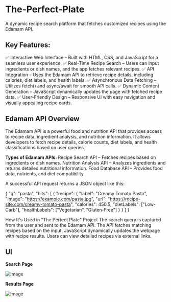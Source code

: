 # The-Perfect-Plate
A dynamic recipe search platform that fetches customized recipes using the Edamam API.

## Key Features:
✅ Interactive Web Interface – Built with HTML, CSS, and JavaScript for a seamless user experience.
✅ Real-Time Recipe Search – Users can input ingredients or dish names, and the app fetches relevant recipes.
✅ API Integration – Uses the Edamam API to retrieve recipe details, including calories, diet labels, and health labels.
✅ Asynchronous Data Fetching – Utilizes fetch() and async/await for smooth API calls.
✅ Dynamic Content Generation – JavaScript dynamically updates the page with fetched recipe data.
✅ User-Friendly Design – Responsive UI with easy navigation and visually appealing recipe cards.

## Edamam API Overview
The Edamam API is a powerful food and nutrition API that provides access to recipe data, ingredient analysis, and nutrition information. It allows developers to fetch recipe details, calorie counts, diet labels, and health classifications based on user queries.

**Types of Edamam APIs:**
Recipe Search API – Fetches recipes based on ingredients or dish names.
Nutrition Analysis API – Analyzes ingredients and returns detailed nutritional information.
Food Database API – Provides food data, nutrients, and diet compatibility.

A successful API request returns a JSON object like this:

{
  "q": "pasta",
  "hits": [
    {
      "recipe": {
        "label": "Creamy Tomato Pasta",
        "image": "https://example.com/pasta.jpg",
        "url": "https://recipe-site.com/creamy-tomato-pasta",
        "calories": 450.5,
        "dietLabels": ["Low-Carb"],
        "healthLabels": ["Vegetarian", "Gluten-Free"]
      }
    }
  ]
}

How It's Used in "The Perfect Plate" Project
The search query is captured from the user and sent to the Edamam API.
The API fetches matching recipes based on the input.
JavaScript dynamically updates the webpage with recipe results.
Users can view detailed recipes via external links.

## UI
**Search Page**

![image](https://github.com/user-attachments/assets/4c19a0df-189c-4eca-912c-d408cceda5e1)


**Results Page**

![image](https://github.com/user-attachments/assets/72b13107-d8bf-416c-bc70-bcc25d28ed77)

